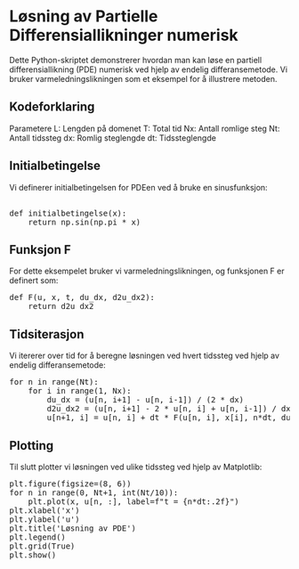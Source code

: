 # Løsning av Partielle Differensiallikninger numerisk
Dette Python-skriptet demonstrerer hvordan man kan løse en partiell differensiallikning (PDE) numerisk ved hjelp av endelig differansemetode. Vi bruker varmeledningslikningen som et eksempel for å illustrere metoden.

## Kodeforklaring
Parametere
L: Lengden på domenet
T: Total tid
Nx: Antall romlige steg
Nt: Antall tidssteg
dx: Romlig steglengde
dt: Tidssteglengde

## Initialbetingelse
Vi definerer initialbetingelsen for PDEen ved å bruke en sinusfunksjon:
<pre>

def initialbetingelse(x):
    return np.sin(np.pi * x)
</pre>

## Funksjon F
For dette eksempelet bruker vi varmeledningslikningen, og funksjonen F er definert som:

<pre>
def F(u, x, t, du_dx, d2u_dx2):
    return d2u_dx2
</pre>

## Tidsiterasjon
Vi itererer over tid for å beregne løsningen ved hvert tidssteg ved hjelp av endelig differansemetode:

<pre>
for n in range(Nt):
    for i in range(1, Nx):
        du_dx = (u[n, i+1] - u[n, i-1]) / (2 * dx)
        d2u_dx2 = (u[n, i+1] - 2 * u[n, i] + u[n, i-1]) / dx**2
        u[n+1, i] = u[n, i] + dt * F(u[n, i], x[i], n*dt, du_dx, d2u_dx2)
</pre>

## Plotting
Til slutt plotter vi løsningen ved ulike tidssteg ved hjelp av Matplotlib:
<pre>
plt.figure(figsize=(8, 6))
for n in range(0, Nt+1, int(Nt/10)):
    plt.plot(x, u[n, :], label=f"t = {n*dt:.2f}")
plt.xlabel('x')
plt.ylabel('u')
plt.title('Løsning av PDE')
plt.legend()
plt.grid(True)
plt.show()
</pre>
